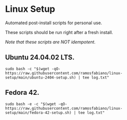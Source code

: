 # Linux Setup

Automated post-install scripts for personal use.

These scripts should be run right after a fresh install.

*Note that these scripts are NOT idempotent.*

## Ubuntu 24.04.02 LTS.

`sudo bash -c "$(wget -qO- https://raw.githubusercontent.com/ramosfabiano/linux-setup/main/ubuntu-2404-setup.sh) | tee log.txt"`


## Fedora 42.

`sudo bash -e -c "$(wget -qO- https://raw.githubusercontent.com/ramosfabiano/linux-setup/main/fedora-42-setup.sh) | tee log.txt"`

